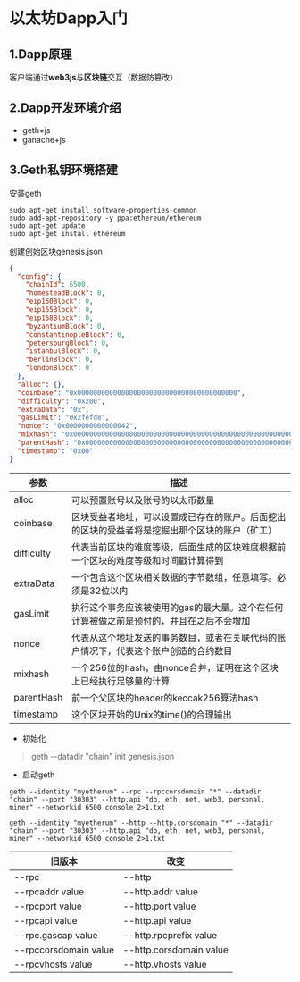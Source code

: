 # 以太坊Dapp入门

## 1.Dapp原理

客户端通过**web3js**与**区块链**交互（数据防篡改）

## 2.Dapp开发环境介绍

- geth+js
- ganache+js

## 3.Geth私钥环境搭建

安装geth

```
sudo apt-get install software-properties-common
sudo add-apt-repository -y ppa:ethereum/ethereum
sudo apt-get update
sudo apt-get install ethereum
```

创建创始区块genesis.json

```json
{
  "config": {
    "chainId": 6500,
    "homesteadBlock": 0,
    "eip150Block": 0,
    "eip155Block": 0,
    "eip158Block": 0,
    "byzantiumBlock": 0,
    "constantinopleBlock": 0,
    "petersburgBlock": 0,
    "istanbulBlock": 0,
    "berlinBlock": 0,
    "londonBlock": 0
  },
  "alloc": {},
  "coinbase": "0x0000000000000000000000000000000000000000",
  "difficulty": "0x200",
  "extraData": "0x",
  "gasLimit": "0x2fefd8",
  "nonce": "0x0000000000000042",
  "mixhash": "0x0000000000000000000000000000000000000000000000000000000000000000",
  "parentHash": "0x0000000000000000000000000000000000000000000000000000000000000000",
  "timestamp": "0x00"
}
```

| 参数       | 描述                                                                                           |
| ---------- | ---------------------------------------------------------------------------------------------- |
| alloc      | 可以预置账号以及账号的以太币数量                                                               |
| coinbase   | 区块受益者地址，可以设置成已存在的账户。后面挖出的区块的受益者将是挖掘出那个区块的账户（矿工） |
| difficulty | 代表当前区块的难度等级，后面生成的区块难度根据前一个区块的难度等级和时间戳计算得到             |
| extraData  | 一个包含这个区块相关数据的字节数组，任意填写。必须是32位以内                                   |
| gasLimit   | 执行这个事务应该被使用的gas的最大量。这个在任何计算被做之前是预付的，并且在之后不会增加        |
| nonce      | 代表从这个地址发送的事务数目，或者在关联代码的账户情况下，代表这个账户创造的合约数目           |
| mixhash    | 一个256位的hash，由nonce合并，证明在这个区块上已经执行足够量的计算                             |
| parentHash | 前一个父区块的header的keccak256算法hash                                                        |
| timestamp  | 这个区块开始的Unix的time()的合理输出                                                           |

- 初始化

> geth --datadir "chain" init genesis.json

- 启动geth

```
geth --identity "myetherum" --rpc --rpccorsdomain "*" --datadir "chain" --port "30303" --http.api "db, eth, net, web3, personal, miner" --networkid 6500 console 2>1.txt

geth --identity "myetherum" --http --http.corsdomain "*" --datadir "chain" --port "30303" --http.api "db, eth, net, web3, personal, miner" --networkid 6500 console 2>1.txt
```

| 旧版本                | 改变                    |
| --------------------- | ----------------------- |
| --rpc                 | --http                  |
| --rpcaddr value       | --http.addr value       |
| --rpcport value       | --http.port value       |
| --rpcapi value        | --http.api value        |
| --rpc.gascap value    | --http.rpcprefix value  |
| --rpccorsdomain value | --http.corsdomain value |
| --rpcvhosts value     | --http.vhosts value     |
